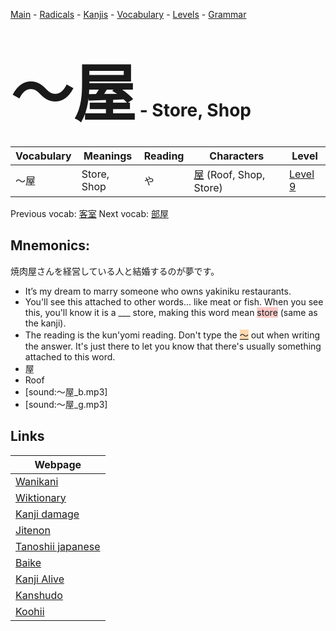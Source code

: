 <style> bigfont {font-size: 100px}</style>
[Main](../README.md) -
[Radicals](../radicals.md) -
[Kanjis](../kanjis.md) -
[Vocabulary](../vocabulary.md) -
[Levels](../levels.md) -
[Grammar](../grammar.md)
# <bigfont> 〜屋</bigfont> - Store, Shop 

| Vocabulary | Meanings | Reading | Characters | Level |
| --- | --- | --- | --- | --- |
| 〜屋 | Store, Shop | や |  [屋](../kanjis/屋.md) (Roof, Shop, Store) | [Level 9](../levels/wk_level9.md) |

Previous vocab: [客室](客室.md) Next vocab: [部屋](部屋.md) 

## Mnemonics:
焼肉屋さんを経営している人と結婚するのが夢です。
* It’s my dream to marry someone who owns yakiniku restaurants.
* You'll see this attached to other words... like meat or fish. When you see this, you'll know it is a ___ store, making this word mean <span style="background-color:#ffcccb"> store</span> (same as the kanji).
* The reading is the kun'yomi reading. Don't type the <span style="background-color:#fed8b1"> [〜](https://jisho.org/search/〜)</span> out when writing the answer. It's just there to let you know that there's usually something attached to this word.
* 屋
* Roof
* [sound:〜屋_b.mp3]
* [sound:〜屋_g.mp3]


## Links 

| Webpage |
| --- |
| [Wanikani          ](https://www.wanikani.com/kanji/〜屋) |
| [Wiktionary        ](https://en.wiktionary.org/wiki/〜屋) |
| [Kanji damage      ](http://www.kanjidamage.com/kanji/search?utf8=✓&q=〜屋) |
| [Jitenon           ](https://jitenon.com/kanji/〜屋) |
| [Tanoshii japanese ](https://www.tanoshiijapanese.com/dictionary/kanji.cfm?k=〜屋) |
| [Baike             ](https://baike.baidu.com/item/〜屋) |
| [Kanji Alive       ](https://app.kanjialive.com/〜屋) |
| [Kanshudo          ](https://www.kanshudo.com/searchmn?q=〜屋) |
| [Koohii            ](https://kanji.koohii.com/study/kanji/〜屋) |
